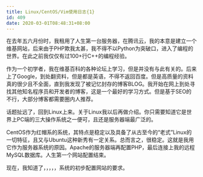 ```yaml
---
title: Linux/CentOS/Vim使用日志{1}
id: 409
date: 2020-03-01T08:48:31+08:00
---
```



在去年五六月份时，我租用了人生第一台服务器，在腾讯云，我的本意是建立一个维基网站，后来由于PHP欺我太甚，我不得不以Python为突破口，进入了编程的世界。在此之前我仅仅有过100+行C++的编程经验。

作为一个初学者，我在维基百科的各种论坛上学习，但是并没有与此有关的。后来上了Google，到处翻资料，但是都是英语，不得不返回百度。但是高质量的资料真的很少且不全面，直到我发现了被记忆封存的博客BLOG。我开始在网上到处寻找其他知名程序员和开发者的博客，这是一个最好的学习方式。但是基于SEO的不行，大部分博客都需要圈内人推荐。

话题扯远了，回到Linux上来。关于Linux我以后再做介绍。你只需要知道它是世界上PC端的三大操作系统之一便可，且还是服务器端最广泛的。

CentOS作为红帽系的系统，其特点是稳定以及具备了从古至今的“老式”Linux的一切特征，且又与Ubuntu这种新秀有一定关系。总而言之，很稳定。这就是我用它作为服务器系统的原因。Apache的服务器端再配置PHP，最后连接上我的远程MySQL数据库。人生第一个网站配置结束。

现在，我知道了，，，，，系统的初步配置网站的要求。
